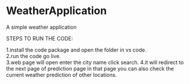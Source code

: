 # WeatherApplication
A simple weather application 

STEPS TO RUN THE CODE:  

1.install the code package and open the folder in vs code.   
2.run the code go live.   
3.web page will open enter the city name click search.
4.it will redirect to the next page of prediction page in that page you can also check the current weather prediction of other locations.
